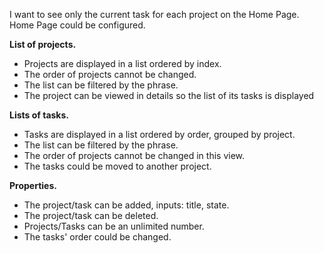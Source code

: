 I want to see only the current task for each project on the Home Page.
Home Page could be configured.

**List of projects.**
* Projects are displayed in a list ordered by index.
* The order of projects cannot be changed.
* The list can be filtered by the phrase.
* The project can be viewed in details so the list of its tasks is displayed

**Lists of tasks.**
* Tasks are displayed in a list ordered by order, grouped by project.
* The list can be filtered by the phrase.
* The order of projects cannot be changed in this view.
* The tasks could be moved to another project.

**Properties.**
* The project/task can be added, inputs: title, state.
* The project/task can be deleted.
* Projects/Tasks can be an unlimited number.
* The tasks' order could be changed.
